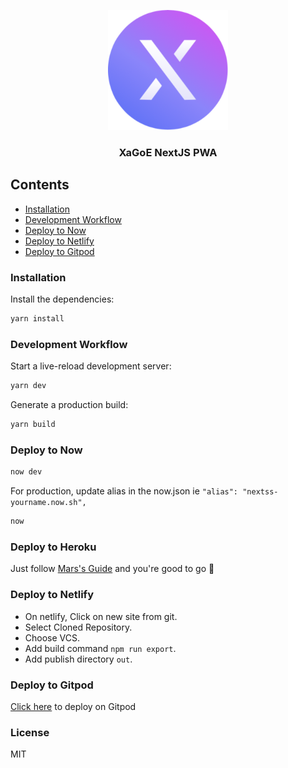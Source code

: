 <p align="center">
<img src="logo.png" alt="logo"/>
<h3 align="center">XaGoE NextJS PWA</h3></p>
</p>

## Contents

- [Installation](#installation)
- [Development Workflow](#development-workflow)
- [Deploy to Now](#deploy-to-now)
- [Deploy to Netlify](#deploy-to-netlify)
- [Deploy to Gitpod](#deploy-to-gitpod)

### Installation

Install the dependencies:

```sh
yarn install
```

### Development Workflow

Start a live-reload development server:

```sh
yarn dev
```

Generate a production build:

```sh
yarn build
```

### Deploy to Now

```sh
now dev
```

For production, update alias in the now.json ie `"alias": "nextss-yourname.now.sh",`

```sh
now
```

### Deploy to Heroku

Just follow <a href="https://github.com/mars/heroku-nextjs">Mars's Guide</a> and you're good to go :clap:

### Deploy to Netlify

- On netlify, Click on new site from git.
- Select Cloned Repository.
- Choose VCS.
- Add build command `npm run export`.
- Add publish directory `out`.

### Deploy to Gitpod

<a href="https://gitpod.io/#https://github.com/ooade/NextSimpleStarter">Click here</a> to deploy on Gitpod

### License

MIT
